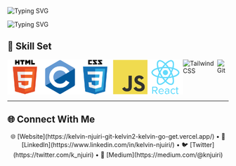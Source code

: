 ![Typing SVG](https://readme-typing-svg.demolab.com?font=Fira+Code&pause=1000&width=500&lines=👋Hey!😉+Welcome+To+Kelvin's+Space+Here😎.+;I'm+an+Interactive+Developer👌.+;Specializing+in+Software+Engineering👨‍💻.)

![Typing SVG](https://readme-typing-svg.demolab.com?font=Fira+Code&pause=1000&width=500&lines=Code+architect+weaving+dreams+into+reality.+I+don't+just+write+code;I+sculpt+it+with+intention.+An+advocate+for+clean,+scalable,+and+modular+solutions.+Open-source+enthusiast+with+a+love+for+contributing+to+impactful+projects.+When+I'm+not+pushing+commits,+you'll+find+me+exploring+the+realms+of+technology,+always+seeking+the+next+challenge+to+conquer)

## 🚀 Skill Set

<div style="display: flex; align-items:center;">
    <img src="https://raw.githubusercontent.com/devicons/devicon/master/icons/html5/html5-original-wordmark.svg" height="80" alt="HTML5">
    <img src="https://raw.githubusercontent.com/devicons/devicon/master/icons/c/c-original.svg" height="80" alt="C Language">
    <img src="https://raw.githubusercontent.com/devicons/devicon/master/icons/css3/css3-original-wordmark.svg" height="80" alt="CSS3">
    <img src="https://raw.githubusercontent.com/devicons/devicon/master/icons/javascript/javascript-original.svg" height="80" alt="JavaScript">
    <img src="https://raw.githubusercontent.com/devicons/devicon/master/icons/react/react-original-wordmark.svg" height="80" alt="React.js">
    <img src="https://www.vectorlogo.zone/logos/tailwindcss/tailwindcss-icon.svg" height="80" alt="Tailwind CSS">
    <img src="https://www.vectorlogo.zone/logos/git-scm/git-scm-icon.svg" height="80" alt="Git">
</div>

---

## 🌐 Connect With Me

<p align="center">
  🌐 [Website](https://kelvin-njuiri-git-kelvin2-kelvin-go-get.vercel.app/) •
  📱 [LinkedIn](https://www.linkedin.com/in/kelvin-njuiri/) •
  🐦 [Twitter](https://twitter.com/k_njuiri) •
  📝 [Medium](https://medium.com/@knjuiri)
</p>
